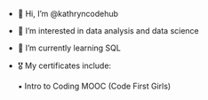 - 👋 Hi, I’m @kathryncodehub
- 👀 I’m interested in data analysis and data science 
- 🌱 I’m currently learning SQL
- 🎖️ My certificates include:

     ▪ Intro to Coding MOOC (Code First Girls)

<!---
kathryncodehub/kathryncodehub is a ✨ special ✨ repository because its `README.md` (this file) appears on your GitHub profile.
You can click the Preview link to take a look at your changes.
--->
